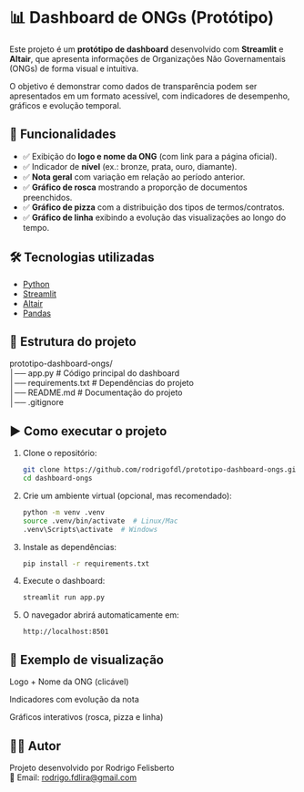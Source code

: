# 📊 Dashboard de ONGs (Protótipo)

Este projeto é um **protótipo de dashboard** desenvolvido com **Streamlit** e **Altair**, que apresenta informações de Organizações Não Governamentais (ONGs) de forma visual e intuitiva.  

O objetivo é demonstrar como dados de transparência podem ser apresentados em um formato acessível, com indicadores de desempenho, gráficos e evolução temporal.  

## 🚀 Funcionalidades

- ✅ Exibição do **logo e nome da ONG** (com link para a página oficial).  
- ✅ Indicador de **nível** (ex.: bronze, prata, ouro, diamante).  
- ✅ **Nota geral** com variação em relação ao período anterior.  
- ✅ **Gráfico de rosca** mostrando a proporção de documentos preenchidos.  
- ✅ **Gráfico de pizza** com a distribuição dos tipos de termos/contratos.  
- ✅ **Gráfico de linha** exibindo a evolução das visualizações ao longo do tempo.  

## 🛠️ Tecnologias utilizadas

- [Python](https://www.python.org/)  
- [Streamlit](https://streamlit.io/)  
- [Altair](https://altair-viz.github.io/)  
- [Pandas](https://pandas.pydata.org/)  

## 📂 Estrutura do projeto

prototipo-dashboard-ongs/  
│── app.py  # Código principal do dashboard  
│── requirements.txt  # Dependências do projeto  
│── README.md  # Documentação do projeto  
│── .gitignore  

## ▶️ Como executar o projeto

1. Clone o repositório:
    ```bash
    git clone https://github.com/rodrigofdl/prototipo-dashboard-ongs.git
    cd dashboard-ongs
    ```

2. Crie um ambiente virtual (opcional, mas recomendado):
    ```bash
    python -m venv .venv
    source .venv/bin/activate  # Linux/Mac
    .venv\Scripts\activate  # Windows
    ```

3. Instale as dependências:
    ```bash
    pip install -r requirements.txt
    ```
    
4. Execute o dashboard:
    ```bash
    streamlit run app.py
    ```

5. O navegador abrirá automaticamente em:
    ```arduino
    http://localhost:8501
    ```

## 📸 Exemplo de visualização

Logo + Nome da ONG (clicável)

Indicadores com evolução da nota

Gráficos interativos (rosca, pizza e linha)

## 👨‍💻 Autor

Projeto desenvolvido por Rodrigo Felisberto  
📧 Email: rodrigo.fdlira@gmail.com